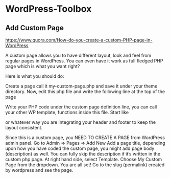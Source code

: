 # WordPress-Toolbox

## Add Custom Page

https://www.quora.com/How-do-you-create-a-custom-PHP-page-in-WordPress

A custom page allows you to have different layout, look and feel from regular pages in WordPress. You can even have it work as full fledged PHP page which is what you want right?

Here is what you should do:

Create a page call it my-custom-page.php and save it under your theme directory.
Now, edit this php file and write the following line at the top of the page
<?php /* Template Name: My Custom Page */ ?>
Write your PHP code under the custom page definition line, you can call your other WP template, functions inside this file.
Start like
<?php require_once("header.php");?> or whatever way you are integrating your header and footer to keep the layout consistent.
Since this is a custom page, you NEED TO CREATE A PAGE from WordPress admin panel.
Go to Admin => Pages => Add New
Add a page title, depending upon how you have coded the custom page, you might add page body (description) as well. You can fully skip the description if it’s written in the custom php page.
At right hand side, select Template.
Choose My Custom Page from the dropdown.
You are all set! Go to the slug (permalink) created by wordpress and see the page.
